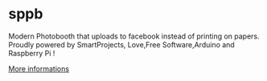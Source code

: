 sppb
====

Modern Photobooth that uploads to facebook instead of printing on papers. Proudly powered by SmartProjects, Love,Free Software,Arduino and Raspberry Pi !

[More informations](http://http://www.smartprojects.tn/sppb-smart-projects-photobooth/)
